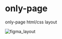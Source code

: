# only-page

only-page html/css layout

![figma_layout](https://github.com/user-attachments/assets/7be37459-028f-4253-a3fb-4be0752f9b5d)
